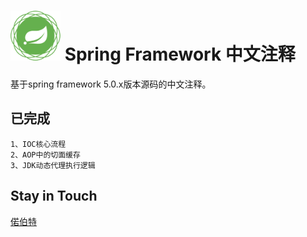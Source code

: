 # <img src="src/docs/asciidoc/images/spring-framework.png" width="80" height="80"> Spring Framework 中文注释

基于spring framework 5.0.x版本源码的中文注释。

## 已完成

    1、IOC核心流程
    2、AOP中的切面缓存
    3、JDK动态代理执行逻辑

## Stay in Touch

[偌伯特](niuchenxi1123@163.com)

